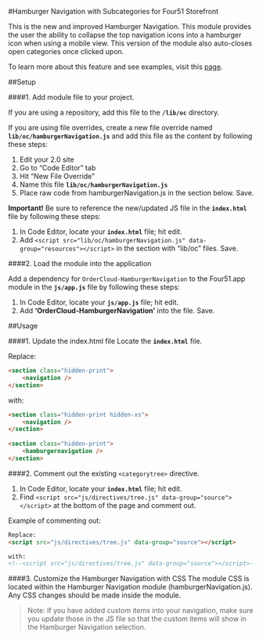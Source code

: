 #Hamburger Navigation with Subcategories for Four51 Storefront 

This is the new and improved Hamburger Navigation. This module provides the user the ability to collapse the top navigation icons into a hamburger icon when using a mobile view. This version of the module also auto-closes open categories once clicked upon. 

To learn more about this feature and see examples, visit this [page](https://volition.four51ordercloud.com/store/product/HamburgerNavigationSubcategories).

##Setup

####1. Add module file to your project.

If you are using a repository, add this file to the **`/lib/oc`** directory.

If you are using file overrides, create a new file override named **`lib/oc/hamburgerNavigation.js`** and add this file as the content by following these steps:

1. Edit your 2.0 site
2. Go to “Code Editor” tab
3. Hit “New File Override”
4. Name this file **`lib/oc/hamburgerNavigation.js`**
5. Place raw code from hamburgerNavigation.js in the section below. Save.

**Important!** Be sure to reference the new/updated JS file in the **`index.html`** file by following these steps:

1. In Code Editor, locate your **`index.html`** file; hit edit.
2. Add `<script src="lib/oc/hamburgerNavigation.js" data-group="resources"></script>` in the section with “lib/oc” files. Save.

####2. Load the module into the application

Add a dependency for `OrderCloud-HamburgerNavigation` to the Four51.app module in the **`js/app.js`** file by following these steps:

1. In Code Editor, locate your **`js/app.js`** file; hit edit.
2. Add **‘OrderCloud-HamburgerNavigation’** into the file. Save.

##Usage

####1. Update the index.html file
Locate the **`index.html`** file.

Replace: 
```html
<section class="hidden-print">
	<navigation />
</section>
```
with: 
```html
<section class="hidden-print hidden-xs">
	<navigation />
</section>
        
<section class="hidden-print">
	<hamburgernavigation />
</section>
```

####2. Comment out the existing `<categorytree>` directive.
1. In Code Editor, locate your **`index.html`** file; hit edit.
2. Find `<script src="js/directives/tree.js" data-group="source"></script>` at the bottom of the page and comment out. 

Example of commenting out: 

```html
Replace:
<script src="js/directives/tree.js" data-group="source"></script>

with: 
<!--<script src="js/directives/tree.js" data-group="source"></script>-->
```


####3. Customize the Hamburger Navigation with CSS
The module CSS is located within the Hamburger Navigation module (hamburgerNavigation.js).  Any CSS changes should be made inside the module. 

>Note: If you have added custom items into your navigation, make sure you update those in the JS file so that the custom items will show in the Hamburger Navigation selection. 
